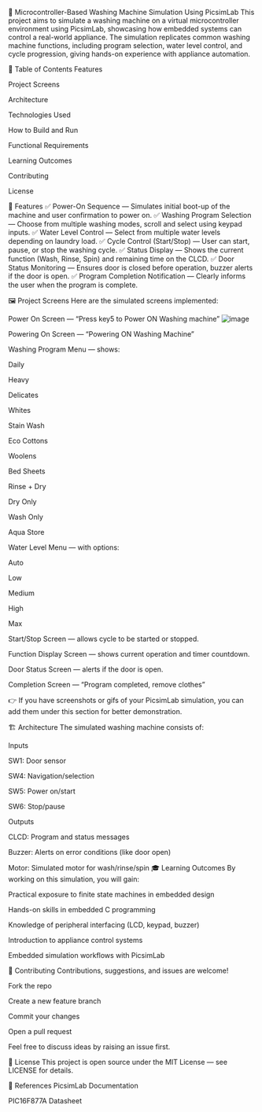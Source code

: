 🧺 Microcontroller-Based Washing Machine Simulation Using PicsimLab
This project aims to simulate a washing machine on a virtual microcontroller environment using PicsimLab, showcasing how embedded systems can control a real-world appliance. The simulation replicates common washing machine functions, including program selection, water level control, and cycle progression, giving hands-on experience with appliance automation.

📌 Table of Contents
Features

Project Screens

Architecture

Technologies Used

How to Build and Run

Functional Requirements

Learning Outcomes

Contributing

License

🚀 Features
✅ Power-On Sequence — Simulates initial boot-up of the machine and user confirmation to power on.
✅ Washing Program Selection — Choose from multiple washing modes, scroll and select using keypad inputs.
✅ Water Level Control — Select from multiple water levels depending on laundry load.
✅ Cycle Control (Start/Stop) — User can start, pause, or stop the washing cycle.
✅ Status Display — Shows the current function (Wash, Rinse, Spin) and remaining time on the CLCD.
✅ Door Status Monitoring — Ensures door is closed before operation, buzzer alerts if the door is open.
✅ Program Completion Notification — Clearly informs the user when the program is complete.

🖼️ Project Screens
Here are the simulated screens implemented:

Power On Screen — “Press key5 to Power ON Washing machine”
![image](https://github.com/user-attachments/assets/7b57459d-292f-4865-b944-6b5668cdd56f)


Powering On Screen — “Powering ON Washing Machine”

Washing Program Menu — shows:

Daily

Heavy

Delicates

Whites

Stain Wash

Eco Cottons

Woolens

Bed Sheets

Rinse + Dry

Dry Only

Wash Only

Aqua Store

Water Level Menu — with options:

Auto

Low

Medium

High

Max

Start/Stop Screen — allows cycle to be started or stopped.

Function Display Screen — shows current operation and timer countdown.

Door Status Screen — alerts if the door is open.

Completion Screen — “Program completed, remove clothes”

👉 If you have screenshots or gifs of your PicsimLab simulation, you can add them under this section for better demonstration.

🏗️ Architecture
The simulated washing machine consists of:

Inputs

SW1: Door sensor

SW4: Navigation/selection

SW5: Power on/start

SW6: Stop/pause

Outputs

CLCD: Program and status messages

Buzzer: Alerts on error conditions (like door open)

Motor: Simulated motor for wash/rinse/spin
🎓 Learning Outcomes
By working on this simulation, you will gain:

Practical exposure to finite state machines in embedded design

Hands-on skills in embedded C programming

Knowledge of peripheral interfacing (LCD, keypad, buzzer)

Introduction to appliance control systems

Embedded simulation workflows with PicsimLab

🤝 Contributing
Contributions, suggestions, and issues are welcome!

Fork the repo

Create a new feature branch

Commit your changes

Open a pull request

Feel free to discuss ideas by raising an issue first.

📄 License
This project is open source under the MIT License — see LICENSE for details.

🔗 References
PicsimLab Documentation

PIC16F877A Datasheet
